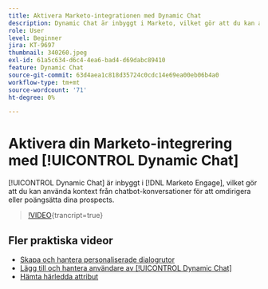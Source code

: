 ```yaml
---
title: Aktivera Marketo-integrationen med Dynamic Chat
description: Dynamic Chat är inbyggt i Marketo, vilket gör att du kan använda kontext från chatbot-konversationer för att omdirigera eller poängsätta dina prospects.
role: User
level: Beginner
jira: KT-9697
thumbnail: 340260.jpeg
exl-id: 61a5c634-d6c4-4ea6-bad4-d69dabc89410
feature: Dynamic Chat
source-git-commit: 63d4aea1c818d35724c0cdc14e69ea00eb06b4a0
workflow-type: tm+mt
source-wordcount: '71'
ht-degree: 0%

---
```


# Aktivera din Marketo-integrering med [!UICONTROL Dynamic Chat]

[!UICONTROL Dynamic Chat] är inbyggt i [!DNL Marketo Engage], vilket gör att du kan använda kontext från chatbot-konversationer för att omdirigera eller poängsätta dina prospects.

>[!VIDEO](https://video.tv.adobe.com/v/340260/?quality=12&learn=on){trancript=true}

## Fler praktiska videor

* [Skapa och hantera personaliserade dialogrutor](dialogue-management.md)
* [Lägg till och hantera användare av [!UICONTROL Dynamic Chat]](user-management.md)
* [Hämta härledda attribut](capture-inferred-attributes.md)
